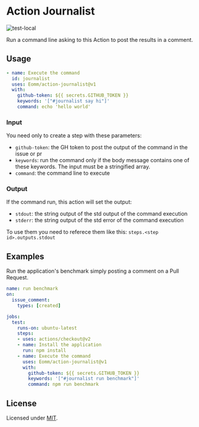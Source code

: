 # Action Journalist

![test-local](https://github.com/Eomm/action-journalist/workflows/test-local/badge.svg)

Run a command line asking to this Action to post the results in a comment.


## Usage

```yml
- name: Execute the command
  id: journalist
  uses: Eomm/action-journalist@v1
  with:
    github-token: ${{ secrets.GITHUB_TOKEN }}
    keywords: '["#journalist say hi"]'
    command: echo 'hello world'
```

### Input

You need only to create a step with these parameters:

- `github-token`: the GH token to post the output of the command in the issue or pr
- `keywords`: run the command only if the body message contains one of these keywords. The input must be a stringified array.
- `command`: the command line to execute

### Output

If the command run, this action will set the output:

- `stdout`: the string output of the std output of the command execution
- `stderr`: the string output of the std error of the command execution

To use them you need to referece them like this: `steps.<step id>.outputs.stdout`


## Examples

Run the application's benchmark simply posting a comment on a Pull Request.

```yml
name: run benchmark
on:
  issue_comment:
    types: [created]

jobs:
  test:
    runs-on: ubuntu-latest
    steps:
    - uses: actions/checkout@v2
    - name: Install the application
      run: npm install
    - name: Execute the command
      uses: Eomm/action-journalist@v1
      with:
        github-token: ${{ secrets.GITHUB_TOKEN }}
        keywords: '["#journalist run benchmark"]'
        command: npm run benchmark
```


## License

Licensed under [MIT](./LICENSE).
